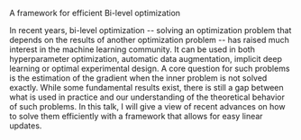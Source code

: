 A framework for efficient Bi-level optimization

In recent years, bi-level optimization -- solving an optimization problem that depends on the results of another optimization problem -- has raised much interest in the machine learning community. It can be used in both hyperparameter optimization, automatic data augmentation, implicit deep learning or optimal experimental design. A core question for such problems is the estimation of the gradient when the inner problem is not solved exactly.  While some fundamental results exist, there is still a gap between what is used in practice and our understanding of the theoretical behavior of such problems. In this talk, I will give a view of recent advances on how to solve them efficiently with a framework that allows for easy linear updates.


